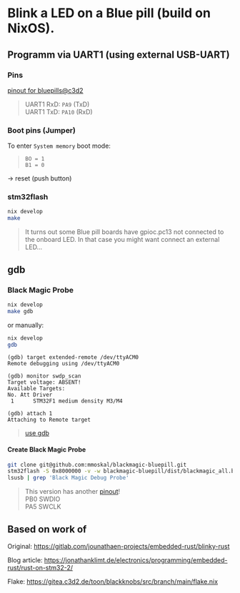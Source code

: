 # Blink a LED on a Blue pill (build on NixOS).

## Programm via UART1 (using external USB-UART)

### Pins
[pinout for bluepills@c3d2](./pinout.md)

> UART1 RxD: `PA9` (TxD)  
> UART1 TxD: `PA10` (RxD)

### Boot pins (Jumper)
To enter `System memory` boot mode:
> `BO = 1`  
> `B1 = 0`

-> reset (push button)

### stm32flash
```sh
nix develop
make
```

> It turns out some Blue pill boards have gpioc.pc13 not connected to the onboard LED.
> In that case you might want connect an external LED…


## gdb

### Black Magic Probe
```sh
nix develop
make gdb
```

or manually:

```sh
nix develop
gdb
```

```gdb
(gdb) target extended-remote /dev/ttyACM0
Remote debugging using /dev/ttyACM0

(gdb) monitor swdp_scan
Target voltage: ABSENT!
Available Targets:
No. Att Driver
 1      STM32F1 medium density M3/M4

(gdb) attach 1
Attaching to Remote target
```

> [use gdb](https://black-magic.org/usage/gdb-commands.html)


#### Create Black Magic Probe
```sh
git clone git@github.com:mmoskal/blackmagic-bluepill.git
stm32flash -S 0x8000000 -v -w blackmagic-bluepill/dist/blackmagic_all.bin /dev/ttyUSB0
lsusb | grep 'Black Magic Debug Probe'
```
> This version has another [pinout](https://github.com/mmoskal/blackmagic-bluepill?tab=readme-ov-file#pinout)!  
> PB0	SWDIO  
> PA5	SWCLK

<!-- TODO instructions for building https://github.com/blackmagic-debug/blackmagic -->


## Based on work of

Original: https://gitlab.com/jounathaen-projects/embedded-rust/blinky-rust

Blog article: https://jonathanklimt.de/electronics/programming/embedded-rust/rust-on-stm32-2/

Flake: https://gitea.c3d2.de/toon/blackknobs/src/branch/main/flake.nix
